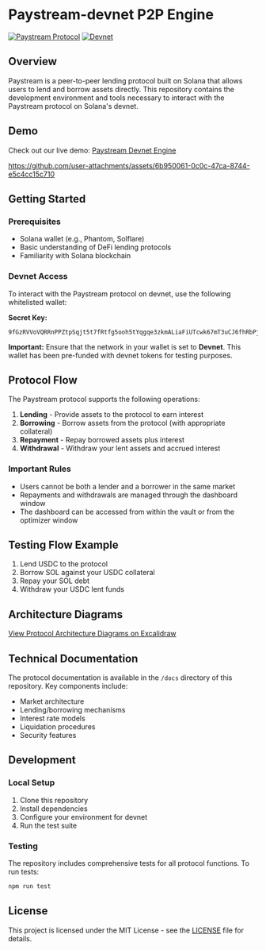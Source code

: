# Paystream-devnet P2P Engine

[![Paystream Protocol](https://img.shields.io/badge/Paystream-Protocol-blue)](https://paystream-landing.vercel.app/)
[![Devnet](https://img.shields.io/badge/Network-Devnet-orange)](https://solana.com/)

## Overview

Paystream is a peer-to-peer lending protocol built on Solana that allows users to lend and borrow assets directly. This repository contains the development environment and tools necessary to interact with the Paystream protocol on Solana's devnet.




## Demo

Check out our live demo: [Paystream Devnet Engine](https://testnet.paystream.finance/optimizers/marginfi)

https://github.com/user-attachments/assets/6b950061-0c0c-47ca-8744-e5c4cc15c710

## Getting Started

### Prerequisites

- Solana wallet (e.g., Phantom, Solflare)
- Basic understanding of DeFi lending protocols
- Familiarity with Solana blockchain

### Devnet Access

To interact with the Paystream protocol on devnet, use the following whitelisted wallet:

**Secret Key:**
```
9fGzRVVoVQRRnPPZtpSqjt5t7fRtfg5ooh5tYqgqe3zkmALiaFiUTcwk67mT3uCJ6fhRbPjXmTuSmX8SpkKP7N7
```

**Important:** Ensure that the network in your wallet is set to **Devnet**. This wallet has been pre-funded with devnet tokens for testing purposes.

## Protocol Flow

The Paystream protocol supports the following operations:

1. **Lending** - Provide assets to the protocol to earn interest
2. **Borrowing** - Borrow assets from the protocol (with appropriate collateral)
3. **Repayment** - Repay borrowed assets plus interest
4. **Withdrawal** - Withdraw your lent assets and accrued interest

### Important Rules

- Users cannot be both a lender and a borrower in the same market
- Repayments and withdrawals are managed through the dashboard window
- The dashboard can be accessed from within the vault or from the optimizer window

## Testing Flow Example

1. Lend USDC to the protocol
2. Borrow SOL against your USDC collateral
3. Repay your SOL debt
4. Withdraw your USDC lent funds

## Architecture Diagrams

[View Protocol Architecture Diagrams on Excalidraw](https://excalidraw.com/)

## Technical Documentation

The protocol documentation is available in the `/docs` directory of this repository. Key components include:

- Market architecture
- Lending/borrowing mechanisms
- Interest rate models
- Liquidation procedures
- Security features

## Development

### Local Setup

1. Clone this repository
2. Install dependencies
3. Configure your environment for devnet
4. Run the test suite

### Testing

The repository includes comprehensive tests for all protocol functions. To run tests:

```bash
npm run test
```



## License

This project is licensed under the MIT License - see the [LICENSE](https://github.com/PaystreamFinance/paystream-t3/blob/main/License.md) file for details.
